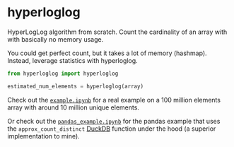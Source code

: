 # hyperloglog

HyperLogLog algorithm from scratch. Count the cardinality of an array with with basically no memory usage.

You could get perfect count, but it takes a lot of memory (hashmap). Instead, leverage statistics with hyperloglog.

```python
from hyperloglog import hyperloglog

estimated_num_elements = hyperloglog(array)
```

Check out the [`example.ipynb`](example.ipynb) for a real example on a 100 million elements array with around 10 million unique elements.

Or check out the [`pandas_example.ipynb`](pandas_example.ipynb) for the pandas example that uses the `approx_count_distinct` [DuckDB](https://duckdb.org/) function under the hood (a superior implementation to mine).
